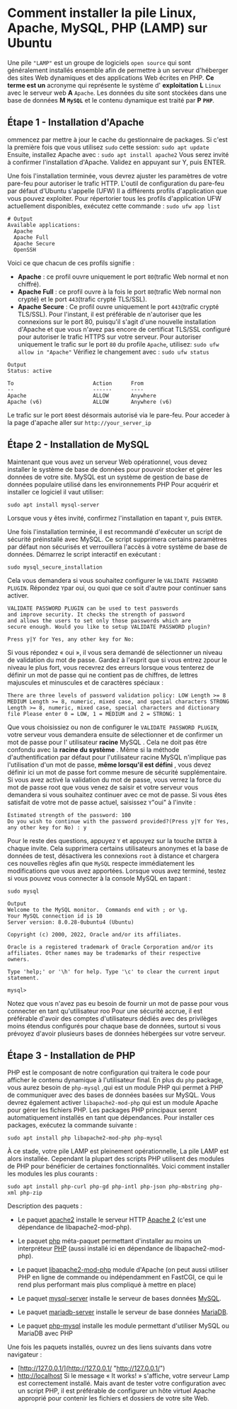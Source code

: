 # Comment installer la pile Linux, Apache, MySQL, PHP (LAMP) sur Ubuntu

Une pile `"LAMP"` est un groupe de logiciels `open source` qui sont généralement installés ensemble afin de permettre à un serveur d'héberger des sites Web dynamiques et des applications Web écrites en PHP. **Ce terme est un** acronyme qui représente le système d' **exploitation** **L** `Linux` avec le serveur web **A** `Apache`. Les données du site sont stockées dans une base de données **M** **`MySQL`** et le contenu dynamique est traité par **P** **`PHP`**.

## Étape 1 - Installation d'Apache

ommencez par mettre à jour le cache du gestionnaire de packages. Si c'est la première fois que vous utilisez `sudo` cette session: `sudo apt update` Ensuite, installez Apache avec : `sudo apt install apache2`
Vous serez invité à confirmer l'installation d'Apache. Validez en appuyant sur Y, puis ENTER.

Une fois l'installation terminée, vous devrez ajuster les paramètres de votre pare-feu pour autoriser le trafic HTTP.
L'outil de configuration du pare-feu par défaut d'Ubuntu s'appelle (UFW)
Il a différents profils d'application que vous pouvez exploiter. Pour répertorier tous les profils d'application UFW actuellement disponibles, exécutez cette commande : `sudo ufw app list`

```{SHELL}
# Output
Available applications:
  Apache
  Apache Full
  Apache Secure
  OpenSSH

```

Voici ce que chacun de ces profils signifie :

- **Apache** : ce profil ouvre uniquement le port `80`(trafic Web normal et non chiffré).
- **Apache Full** : ce profil ouvre à la fois le port `80`(trafic Web normal non crypté) et le port `443`(trafic crypté TLS/SSL).
- **Apache Secure** : Ce profil ouvre uniquement le port `443`(trafic crypté TLS/SSL).
Pour l'instant, il est préférable de n'autoriser que les connexions sur le port 80, puisqu'il s'agit d'une nouvelle installation d'Apache et que vous n'avez pas encore de certificat TLS/SSL configuré pour autoriser le trafic HTTPS sur votre serveur.
Pour autoriser uniquement le trafic sur le port `80` du profile `Apache`, utilisez: `sudo ufw allow in "Apache"` Vérifiez le changement avec : `sudo ufw status`

```
Output
Status: active

To                         Action      From
--                         ------      ----                           
Apache                     ALLOW       Anywhere                         
Apache (v6)                ALLOW       Anywhere (v6)
```

Le trafic sur le port `80`est désormais autorisé via le pare-feu.
Pour acceder à la page d'apache aller sur `http://your_server_ip`

## Étape 2 - Installation de MySQL

Maintenant que vous avez un serveur Web opérationnel, vous devez installer le système de base de données pour pouvoir stocker et gérer les données de votre site. MySQL est un système de gestion de base de données populaire utilisé dans les environnements PHP
Pour acquérir et installer ce logiciel il vaut utiliser:

`sudo apt install mysql-server`

Lorsque vous y êtes invité, confirmez l'installation en tapant `Y`, puis `ENTER`.

Une fois l'installation terminée, il est recommandé d'exécuter un script de sécurité préinstallé avec MySQL. Ce script supprimera certains paramètres par défaut non sécurisés et verrouillera l'accès à votre système de base de données. Démarrez le script interactif en exécutant :

`sudo mysql_secure_installation`

Cela vous demandera si vous souhaitez configurer le `VALIDATE PASSWORD PLUGIN`.
Répondez `Y`par oui, ou quoi que ce soit d'autre pour continuer sans activer.

```{MYSQL}
VALIDATE PASSWORD PLUGIN can be used to test passwords
and improve security. It checks the strength of password
and allows the users to set only those passwords which are
secure enough. Would you like to setup VALIDATE PASSWORD plugin?

Press y|Y for Yes, any other key for No:
```

Si vous répondez « oui », il vous sera demandé de sélectionner un niveau de validation du mot de passe. Gardez à l'esprit que si vous entrez `2`pour le niveau le plus fort, vous recevrez des erreurs lorsque vous tenterez de définir un mot de passe qui ne contient pas de chiffres, de lettres majuscules et minuscules et de caractères spéciaux :

```{SHELL}
There are three levels of password validation policy: LOW Length >= 8 MEDIUM Length >= 8, numeric, mixed case, and special characters STRONG Length >= 8, numeric, mixed case, special characters and dictionary file Please enter 0 = LOW, 1 = MEDIUM and 2 = STRONG: 1
```

Que vous choisissiez ou non de configurer le `VALIDATE PASSWORD PLUGIN`, votre serveur vous demandera ensuite de sélectionner et de confirmer un mot de passe pour l' utilisateur **racine** MySQL . Cela ne doit pas être confondu avec la **racine du système** .
Même si la méthode d'authentification par défaut pour l'utilisateur racine MySQL n'implique pas l'utilisation d'un mot de passe, **même lorsqu'il est défini** , vous devez définir ici un mot de passe fort comme mesure de sécurité supplémentaire.
Si vous avez activé la validation du mot de passe, vous verrez la force du mot de passe root que vous venez de saisir et votre serveur vous demandera si vous souhaitez continuer avec ce mot de passe. Si vous êtes satisfait de votre mot de passe actuel, saisissez `Y`"oui" à l'invite :

```{SHELL}
Estimated strength of the password: 100 
Do you wish to continue with the password provided?(Press y|Y for Yes, any other key for No) : y
```

Pour le reste des questions, appuyez `Y` et appuyez sur la touche `ENTER` à chaque invite. Cela supprimera certains utilisateurs anonymes et la base de données de test, désactivera les connexions `root` à distance et chargera ces nouvelles règles afin que `MySQL` respecte immédiatement les modifications que vous avez apportées.
Lorsque vous avez terminé, testez si vous pouvez vous connecter à la console MySQL en tapant :

`sudo mysql`

```{MYSQL}
Output
Welcome to the MySQL monitor.  Commands end with ; or \g.
Your MySQL connection id is 10
Server version: 8.0.28-0ubuntu4 (Ubuntu)

Copyright (c) 2000, 2022, Oracle and/or its affiliates.

Oracle is a registered trademark of Oracle Corporation and/or its
affiliates. Other names may be trademarks of their respective
owners.

Type 'help;' or '\h' for help. Type '\c' to clear the current input statement.

mysql> 
```

Notez que vous n'avez pas eu besoin de fournir un mot de passe pour vous connecter en tant qu'utilisateur roo
Pour une sécurité accrue, il est préférable d'avoir des comptes d'utilisateurs dédiés avec des privilèges moins étendus configurés pour chaque base de données, surtout si vous prévoyez d'avoir plusieurs bases de données hébergées sur votre serveur.

## Étape 3 - Installation de PHP

PHP est le composant de notre configuration qui traitera le code pour afficher le contenu dynamique à l'utilisateur final. En plus du `php` package, vous aurez besoin de `php-mysql` ,qui est un module PHP qui permet à PHP de communiquer avec des bases de données basées sur MySQL.
Vous devrez également activer `libapache2-mod-php` qui est un module Apache pour gérer les fichiers PHP.
Les packages PHP principaux seront automatiquement installés en tant que dépendances.
Pour installer ces packages, exécutez la commande suivante :

`sudo apt install php libapache2-mod-php php-mysql`

À ce stade, votre pile LAMP est pleinement opérationnelle,
La pile LAMP est alors installée. Cependant la plupart des scripts PHP utilisent des modules de PHP pour bénéficier de certaines fonctionnalités.
Voici comment installer les modules les plus courants :

`sudo apt install php-curl php-gd php-intl php-json php-mbstring php-xml php-zip`

Description des paquets :

- Le paquet [apache2](apt://apache2 "apt://apache2") installe le serveur HTTP [Apache 2](https://doc.ubuntu-fr.org/apache2 "apache2") (c'est une dépendance de libapache2-mod-php).

- Le paquet [php](apt://php "apt://php") méta-paquet permettant d'installer au moins un interpréteur [PHP](https://doc.ubuntu-fr.org/php "php") (aussi installé ici en dépendance de libapache2-mod-php).

- Le paquet [libapache2-mod-php](apt://libapache2-mod-php "apt://libapache2-mod-php") module d'Apache (on peut aussi utiliser PHP en ligne de commande ou indépendamment en FastCGI, ce qui le rend plus performant mais plus compliqué à mettre en place)

- Le paquet [mysql-server](apt://mysql-server "apt://mysql-server") installe le serveur de bases données [MySQL](https://doc.ubuntu-fr.org/mysql "mysql").

- Le paquet [mariadb-server](apt://mariadb-server "apt://mariadb-server") installe le serveur de base données [MariaDB](https://doc.ubuntu-fr.org/mariadb "mariadb").

- Le paquet [php-mysql](apt://php-mysql "apt://php-mysql") installe les module permettant d'utiliser MySQL ou MariaDB avec PHP

Une fois les paquets installés, ouvrez un des liens suivants dans votre navigateur :

- [http://127.0.0.1/](http://127.0.0.1/ "http://127.0.0.1/")
- [http://localhost](http://localhost/ "http://localhost")
Si le message « It works! » s'affiche, votre serveur Lamp est correctement installé.
 Mais avant de tester votre configuration avec un script PHP, il est préférable de configurer un hôte virtuel Apache approprié pour contenir les fichiers et dossiers de votre site Web.
